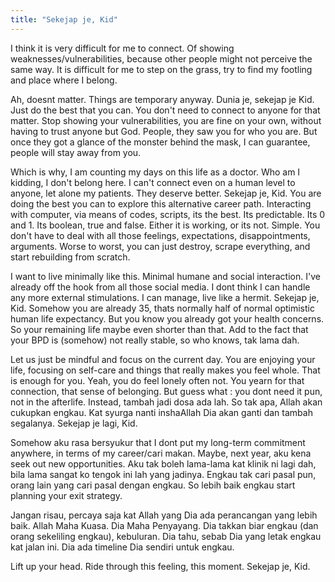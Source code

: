 ```yaml
---
title: "Sekejap je, Kid"
---
```


I think it is very difficult for me to connect. Of showing weaknesses/vulnerabilities, because other people might not perceive the same way. It is difficult for me to step on the grass, try to find my footling and place where I belong. 

Ah, doesnt matter. Things are temporary anyway. Dunia je, sekejap je Kid. Just do the best that you can. You don't need to connect to anyone for that matter. Stop showing your vulnerabilities, you are fine on your own, without having to trust anyone but God. People, they saw you for who you are. But once they got a glance of the monster behind the mask, I can guarantee, people will stay away from you. 

Which is why, I am counting my days on this life as a doctor. Who am I kidding, I don't belong here. I can't connect even on a human level to anyone, let alone my patients. They deserve better. Sekejap je, Kid. You are doing the best you can to explore this alternative career path. Interacting with computer, via means of codes, scripts, its the best. Its predictable. Its 0 and 1. Its boolean, true and false. Either it is working, or its not. Simple. You don't have to deal with all those feelings, expectations, disappointments, arguments. Worse to worst, you can just destroy, scrape everything, and start rebuilding from scratch.

I want to live minimally like this. Minimal humane and social interaction. I've already off the hook from all those social media. I dont think I can handle any more external stimulations. I can manage, live like a hermit. Sekejap je, Kid. Somehow you are already 35, thats normally half of normal optimistic human life expectancy. But you know you already got your health concerns. So your remaining life maybe even shorter than that. Add to the fact that your BPD is (somehow) not really stable, so who knows, tak lama dah. 

Let us just be mindful and focus on the current day. You are enjoying your life, focusing on self-care and things that really makes you feel whole. That is enough for you. Yeah, you do feel lonely often not. You yearn for that connection, that sense of belonging. But guess what : you dont need it pun, not in the afterlife. Instead, tambah jadi dosa ada lah. So tak apa, Allah akan cukupkan engkau. Kat syurga nanti inshaAllah Dia akan ganti dan tambah segalanya. Sekejap je lagi, Kid.

Somehow aku rasa bersyukur that I dont put my long-term commitment anywhere, in terms of my career/cari makan. Maybe, next year, aku kena seek out new opportunities. Aku tak boleh lama-lama kat klinik ni lagi dah, bila lama sangat ko tengok ini lah yang jadinya. Engkau tak cari pasal pun, orang lain yang cari pasal dengan engkau. So lebih baik engkau start planning your exit strategy.

Jangan risau, percaya saja kat Allah yang Dia ada perancangan yang lebih baik. Allah Maha Kuasa. Dia Maha Penyayang. Dia takkan biar engkau (dan orang sekeliling engkau), kebuluran. Dia tahu, sebab Dia yang letak engkau kat jalan ini. Dia ada timeline Dia sendiri untuk engkau.

Lift up your head. Ride through this feeling, this moment. Sekejap je, Kid. 

